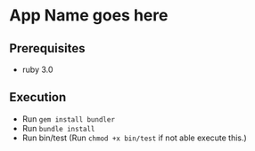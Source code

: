 # App Name goes here

## Prerequisites
- ruby 3.0

## Execution
- Run `gem install bundler`
- Run `bundle install`
- Run bin/test (Run `chmod +x bin/test` if not able execute this.)
